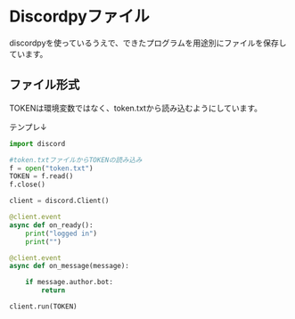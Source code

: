 # Discordpyファイル  
discordpyを使っているうえで、できたプログラムを用途別にファイルを保存しています。  

## ファイル形式  
TOKENは環境変数ではなく、token.txtから読み込むようにしています。  

テンプレ↓
```py
import discord

#token.txtファイルからTOKENの読み込み
f = open("token.txt")
TOKEN = f.read()
f.close()

client = discord.Client()

@client.event
async def on_ready():
    print("logged in")
    print("")

@client.event
async def on_message(message):

    if message.author.bot:
        return

client.run(TOKEN)
```